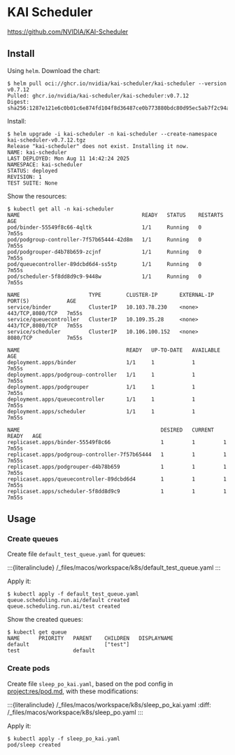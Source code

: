 # KAI Scheduler

<https://github.com/NVIDIA/KAI-Scheduler>

## Install

Using `helm`. Download the chart:

```console
$ helm pull oci://ghcr.io/nvidia/kai-scheduler/kai-scheduler --version v0.7.12
Pulled: ghcr.io/nvidia/kai-scheduler/kai-scheduler:v0.7.12
Digest: sha256:1287e121e6c0b01c6e874fd104f8d36487ce0b773880bdc80d95ec5ab7f2c94a
```

Install:

```console
$ helm upgrade -i kai-scheduler -n kai-scheduler --create-namespace kai-scheduler-v0.7.12.tgz
Release "kai-scheduler" does not exist. Installing it now.
NAME: kai-scheduler
LAST DEPLOYED: Mon Aug 11 14:42:24 2025
NAMESPACE: kai-scheduler
STATUS: deployed
REVISION: 1
TEST SUITE: None
```

Show the resources:

```console
$ kubectl get all -n kai-scheduler
NAME                                       READY   STATUS    RESTARTS   AGE
pod/binder-55549f8c66-4qltk                1/1     Running   0          7m55s
pod/podgroup-controller-7f57b65444-42d8m   1/1     Running   0          7m55s
pod/podgrouper-d4b78b659-zcjnf             1/1     Running   0          7m55s
pod/queuecontroller-89dcbd6d4-ss5tp        1/1     Running   0          7m55s
pod/scheduler-5f8dd8d9c9-9448w             1/1     Running   0          7m55s

NAME                      TYPE        CLUSTER-IP       EXTERNAL-IP   PORT(S)            AGE
service/binder            ClusterIP   10.103.78.230    <none>        443/TCP,8080/TCP   7m55s
service/queuecontroller   ClusterIP   10.109.35.28     <none>        443/TCP,8080/TCP   7m55s
service/scheduler         ClusterIP   10.106.100.152   <none>        8080/TCP           7m55s

NAME                                  READY   UP-TO-DATE   AVAILABLE   AGE
deployment.apps/binder                1/1     1            1           7m55s
deployment.apps/podgroup-controller   1/1     1            1           7m55s
deployment.apps/podgrouper            1/1     1            1           7m55s
deployment.apps/queuecontroller       1/1     1            1           7m55s
deployment.apps/scheduler             1/1     1            1           7m55s

NAME                                             DESIRED   CURRENT   READY   AGE
replicaset.apps/binder-55549f8c66                1         1         1       7m55s
replicaset.apps/podgroup-controller-7f57b65444   1         1         1       7m55s
replicaset.apps/podgrouper-d4b78b659             1         1         1       7m55s
replicaset.apps/queuecontroller-89dcbd6d4        1         1         1       7m55s
replicaset.apps/scheduler-5f8dd8d9c9             1         1         1       7m55s
```

## Usage

### Create queues

Create file `default_test_queue.yaml` for queues:

:::{literalinclude} /_files/macos/workspace/k8s/default_test_queue.yaml
:::

Apply it:

```console
$ kubectl apply -f default_test_queue.yaml
queue.scheduling.run.ai/default created
queue.scheduling.run.ai/test created
```

Show the created queues:

```console
$ kubectl get queue       
NAME      PRIORITY   PARENT    CHILDREN   DISPLAYNAME
default                        ["test"]   
test                 default          
```

### Create pods

Create file `sleep_po_kai.yaml`, based on the pod config in <project:res/pod.md>, with these modifications:

:::{literalinclude} /_files/macos/workspace/k8s/sleep_po_kai.yaml
:diff: /_files/macos/workspace/k8s/sleep_po.yaml
:::

Apply it:

```console
$ kubectl apply -f sleep_po_kai.yaml
pod/sleep created
```
